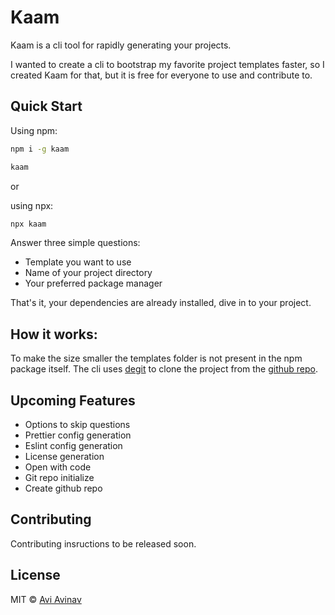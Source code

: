 # Kaam

Kaam is a cli tool for rapidly generating your projects. 

I wanted to create a cli to bootstrap my favorite project templates faster, so I created Kaam for that, but it is free for everyone to use and contribute to.

## Quick Start

Using npm:

```bash
npm i -g kaam

kaam
```

or

using npx:

```bash
npx kaam
```

Answer three simple questions:
- Template you want to use
- Name of your project directory
- Your preferred package manager

That's it, your dependencies are already installed, dive in to your project.

## How it works:

To make the size smaller the templates folder is not present in the npm package itself. The cli uses [degit](https://github.com/Rich-Harris/degit) to clone the project from the [github repo](https://github.com/AviAvinav/kaam).

## Upcoming Features

- Options to skip questions
- Prettier config generation
- Eslint config generation
- License generation
- Open with code
- Git repo initialize
- Create github repo

## Contributing

Contributing insructions to be released soon.

## License

MIT © [Avi Avinav](https://github.com/AviAvinav)
